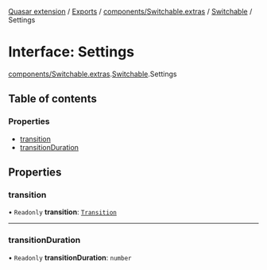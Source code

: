 [Quasar extension](../index.md) / [Exports](../modules.md) / [components/Switchable.extras](../modules/components_Switchable_extras.md) / [Switchable](../modules/components_Switchable_extras.Switchable.md) / Settings

# Interface: Settings

[components/Switchable.extras](../modules/components_Switchable_extras.md).[Switchable](../modules/components_Switchable_extras.Switchable.md).Settings

## Table of contents

### Properties

- [transition](components_Switchable_extras.Switchable.Settings.md#transition)
- [transitionDuration](components_Switchable_extras.Switchable.Settings.md#transitionduration)

## Properties

### transition

• `Readonly` **transition**: [`Transition`](../enums/components_Switchable_extras.Switchable.Transition.md)

___

### transitionDuration

• `Readonly` **transitionDuration**: `number`
